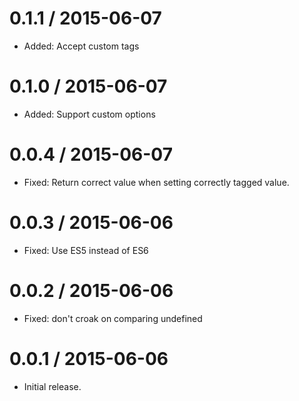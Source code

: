 0.1.1 / 2015-06-07
==================

  * Added: Accept custom tags


0.1.0 / 2015-06-07
==================

  * Added: Support custom options


0.0.4 / 2015-06-07
==================

  * Fixed: Return correct value when setting correctly tagged value.


0.0.3 / 2015-06-06
==================

  * Fixed: Use ES5 instead of ES6


0.0.2 / 2015-06-06
==================

  * Fixed: don't croak on comparing undefined


0.0.1 / 2015-06-06
==================

  * Initial release.
